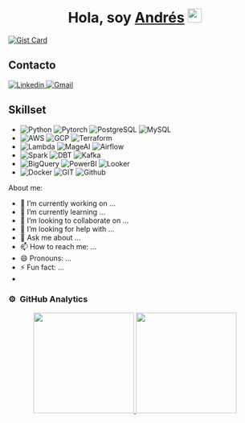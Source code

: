 <div align="center">
<h1 align="center">Hola, soy <a href="https://www.linkedin.com/in/andres-mu%C3%B1oz-pampillon">Andrés</a>  <img src="https://media.giphy.com/media/hvRJCLFzcasrR4ia7z/giphy.gif" width="28"></h1>
</div>



[![Gist Card](https://github-readme-stats.vercel.app/api/gist?id=89ba81b6c583e39796e99de0a7343951&theme=transparent)](https://gist.github.com/Yizack/bbfce31e0217a3689c8d961a356cb10d)


<!--
# [![Readme Card](https://github-readme-stats.vercel.app/api/pin/?username=Andresmup&repo=github-readme-stats)](https://github.com/anuraghazra/github-readme-stats)
-->

<div align="left">
<h2 align="left">Contacto</a></h2>
</div>

<div align="left">
  <a href='https://www.linkedin.com/in/andres-mu%C3%B1oz-pampillon'>
    <img src="https://img.shields.io/badge/LinkedIn-0077B5?style=for-the-badge&logo=linkedin&logoColor=white"alt="Linkedin"/>
  </a>
  <a href='mailto:andresmunozpampillon@gmail.com'>
    <img src="https://img.shields.io/badge/Gmail-D14836?style=for-the-badge&logo=gmail&logoColor=white" alt="Gmail"/>
  </a>
</div>


## Skillset
- ![Python](https://img.shields.io/badge/Python-3776AB.svg?style=for-the-badge&logo=Python&logoColor=white)
  ![Pytorch](https://img.shields.io/badge/PyTorch-EE4C2C.svg?style=for-the-badge&logo=PyTorch&logoColor=white)
  ![PostgreSQL](https://img.shields.io/badge/PostgreSQL-4169E1.svg?style=for-the-badge&logo=PostgreSQL&logoColor=white)
  ![MySQL](https://img.shields.io/badge/MySQL-4479A1.svg?style=for-the-badge&logo=MySQL&logoColor=white)
- 
  ![AWS](https://img.shields.io/badge/Amazon%20AWS-232F3E.svg?style=for-the-badge&logo=Amazon-AWS&logoColor=white)
  ![GCP](https://img.shields.io/badge/Google%20Cloud-4285F4.svg?style=for-the-badge&logo=Google-Cloud&logoColor=white)
  ![Terraform](https://img.shields.io/badge/Terraform-844FBA.svg?style=for-the-badge&logo=Terraform&logoColor=white)
-
  ![Lambda](https://img.shields.io/badge/AWS%20Lambda-FF9900.svg?style=for-the-badge&logo=AWS-Lambda&logoColor=white)
  ![MageAI](https://img.shields.io/badge/MageAI-43bef9.svg?style=for-the-badge&logo=MageAI&logoColor=white)
  ![Airflow](https://img.shields.io/badge/Apache%20Airflow-017CEE.svg?style=for-the-badge&logo=Apache-Airflow&logoColor=white)
-
  ![Spark](https://img.shields.io/badge/Apache%20Spark-E25A1C.svg?style=for-the-badge&logo=Apache-Spark&logoColor=white)
  ![DBT](https://img.shields.io/badge/dbt-FF694B.svg?style=for-the-badge&logo=dbt&logoColor=white)
  ![Kafka](https://img.shields.io/badge/Apache%20Kafka-231F20.svg?style=for-the-badge&logo=Apache-Kafka&logoColor=white)
-
  ![BigQuery](https://img.shields.io/badge/Google%20BigQuery-669DF6.svg?style=for-the-badge&logo=Google-BigQuery&logoColor=white)
  ![PowerBI](https://img.shields.io/badge/Power%20BI-F2C811.svg?style=for-the-badge&logo=Power-BI&logoColor=black)
  ![Looker](https://img.shields.io/badge/Looker-4285F4.svg?style=for-the-badge&logo=Looker&logoColor=white)
-
  ![Docker](https://img.shields.io/badge/Docker-2496ED.svg?style=for-the-badge&logo=Docker&logoColor=white)
  ![GIT](https://img.shields.io/badge/Git-F05032.svg?style=for-the-badge&logo=Git&logoColor=white)
  ![Github](https://img.shields.io/badge/GitHub-181717.svg?style=for-the-badge&logo=GitHub&logoColor=white)
  
About me:

- 🔭 I’m currently working on ...
- 🌱 I’m currently learning ...
- 👯 I’m looking to collaborate on ...
- 🤔 I’m looking for help with ...
- 💬 Ask me about ...
- 📫 How to reach me: ...
- 😄 Pronouns: ...
- ⚡ Fun fact: ...
- 
### ⚙️ &nbsp;GitHub Analytics

<p align="center">
<a href="https://github.com/Andresmup">
  <img height="200em" src="https://github-readme-stats.vercel.app/api?username=Andresmup&show=prs_merged_percentage&show_icons=true&theme=transparent"/>
  <img height="200em" src="https://github-readme-stats.vercel.app/api/top-langs/?username=Andresmup&hide_progress=true&size_weight=0.5&count_weight=0.5&theme=transparent"/>
</a>
</p>
